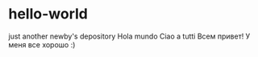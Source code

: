 # hello-world
just another newby's depository
Hola mundo Ciao a tutti Всем привет!
У меня все хорошо :)

